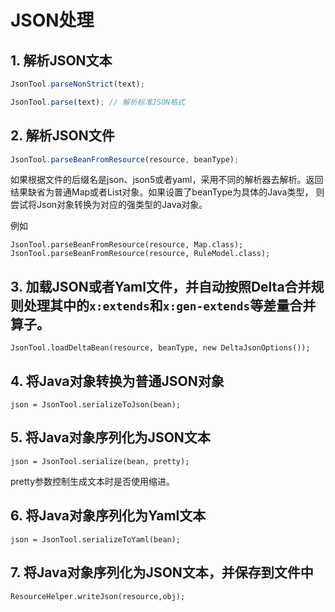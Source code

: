 # JSON处理

## 1. 解析JSON文本

```javascript
JsonTool.parseNonStrict(text);

JsonTool.parse(text); // 解析标准JSON格式

```

## 2. 解析JSON文件

```javascript
JsonTool.parseBeanFromResource(resource, beanType);
```

如果根据文件的后缀名是json、json5或者yaml，采用不同的解析器去解析。返回结果缺省为普通Map或者List对象。如果设置了beanType为具体的Java类型，
则尝试将Json对象转换为对应的强类型的Java对象。

例如

```
JsonTool.parseBeanFromResource(resource, Map.class);
JsonTool.parseBeanFromResource(resource, RuleModel.class);
```

## 3. 加载JSON或者Yaml文件，并自动按照Delta合并规则处理其中的`x:extends`和`x:gen-extends`等差量合并算子。

```
JsonTool.loadDeltaBean(resource, beanType, new DeltaJsonOptions());
```

## 4. 将Java对象转换为普通JSON对象

```
json = JsonTool.serializeToJson(bean);
```

## 5. 将Java对象序列化为JSON文本

```
json = JsonTool.serialize(bean, pretty);
```

pretty参数控制生成文本时是否使用缩进。

## 6. 将Java对象序列化为Yaml文本

```
json = JsonTool.serializeToYaml(bean);
```

## 7. 将Java对象序列化为JSON文本，并保存到文件中

```
ResourceHelper.writeJson(resource,obj);
```
